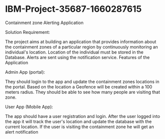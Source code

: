 # IBM-Project-35687-1660287615
Containment zone Alerting Application

Solution Requirement:

The project aims at building an application that provides information about the containment zones of a particular region by continuously monitoring an individual's location. Location of the individual must be stored in the Database. Alerts are sent using the notification service.
Features of the Application

Admin App (portal):

They should login to the app and update the containment zones locations in the portal. Based on the location a Geofence will be created within a 100 meters radius. They should be able to see how many people are visiting that zone.

User App (Mobile App):

The app should have a user registration and login. After the user logged into the app it will track the user's location and update the database with the current location. If the user is visiting the containment zone he will get an alert notification

